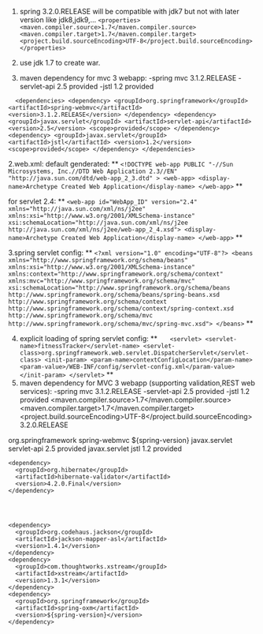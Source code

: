 1. spring 3.2.0.RELEASE will be compatible with  jdk7 but not with later version like jdk8,jdk9,...
   `<properties>
   <maven.compiler.source>1.7</maven.compiler.source>
   <maven.compiler.target>1.7</maven.compiler.target>
   <project.build.sourceEncoding>UTF-8</project.build.sourceEncoding>
   </properties>`
2. use jdk 1.7 to create war.

3. maven dependency for mvc 3 webapp:
   -spring mvc 3.1.2.RELEASE
   -servlet-api 2.5 provided
   -jstl 1.2 provided

`  <dependencies>
    <dependency>
      <groupId>org.springframework</groupId>
      <artifactId>spring-webmvc</artifactId>
      <version>3.1.2.RELEASE</version>
    </dependency>
    <dependency>
      <groupId>javax.servlet</groupId>
      <artifactId>servlet-api</artifactId>
      <version>2.5</version>
      <scope>provided</scope>
    </dependency>
    <dependency>
      <groupId>javax.servlet</groupId>
      <artifactId>jstl</artifactId>
      <version>1.2</version>
      <scope>provided</scope>
    </dependency>
  </dependencies>`


2.web.xml:
default genderated:
**
`<!DOCTYPE web-app PUBLIC
 "-//Sun Microsystems, Inc.//DTD Web Application 2.3//EN"
 "http://java.sun.com/dtd/web-app_2_3.dtd" >
<web-app>
<display-name>Archetype Created Web Application</display-name>
</web-app>`
**


for servlet 2.4:
**
`<web-app id="WebApp_ID" version="2.4"
xmlns="http://java.sun.com/xml/ns/j2ee"
xmlns:xsi="http://www.w3.org/2001/XMLSchema-instance"
xsi:schemaLocation="http://java.sun.com/xml/ns/j2ee
http://java.sun.com/xml/ns/j2ee/web-app_2_4.xsd">
<display-name>Archetype Created Web Application</display-name>
</web-app>`
**


3.spring servlet config:
**
`<?xml version="1.0" encoding="UTF-8"?>
<beans xmlns="http://www.springframework.org/schema/beans"
xmlns:xsi="http://www.w3.org/2001/XMLSchema-instance"
xmlns:context="http://www.springframework.org/schema/context"
xmlns:mvc="http://www.springframework.org/schema/mvc"
xsi:schemaLocation="http://www.springframework.org/schema/beans
http://www.springframework.org/schema/beans/spring-beans.xsd
http://www.springframework.org/schema/context
http://www.springframework.org/schema/context/spring-context.xsd
http://www.springframework.org/schema/mvc
http://www.springframework.org/schema/mvc/spring-mvc.xsd">
</beans>`
**

4. explicit loading of spring servlet config:
**
`   <servlet>
   <servlet-name>fitnessTracker</servlet-name>
   <servlet-class>org.springframework.web.servlet.DispatcherServlet</servlet-class>
   <init-param>
   <param-name>contextConfigLocation</param-name>
   <param-value>/WEB-INF/config/servlet-config.xml</param-value>
   </init-param>
   </servlet>`
**
5. maven dependency for MVC 3 webapp (supporting validation,REST web services):
   -spring mvc 3.1.2.RELEASE
   -servlet-api 2.5 provided
   -jstl 1.2 provided
   <properties>
   <maven.compiler.source>1.7</maven.compiler.source>
   <maven.compiler.target>1.7</maven.compiler.target>
   <project.build.sourceEncoding>UTF-8</project.build.sourceEncoding>
   <spring-version>3.2.0.RELEASE</spring-version>
   </properties>

  <dependencies>
    <dependency>
      <groupId>org.springframework</groupId>
      <artifactId>spring-webmvc</artifactId>
      <version>${spring-version}</version>
    </dependency>
    <dependency>
      <groupId>javax.servlet</groupId>
      <artifactId>servlet-api</artifactId>
      <version>2.5</version>
      <scope>provided</scope>
    </dependency>
    <dependency>
      <groupId>javax.servlet</groupId>
      <artifactId>jstl</artifactId>
      <version>1.2</version>
      <scope>provided</scope>
    </dependency>

    <dependency>
      <groupId>org.hibernate</groupId>
      <artifactId>hibernate-validator</artifactId>
      <version>4.2.0.Final</version>
    </dependency>




    <dependency>
      <groupId>org.codehaus.jackson</groupId>
      <artifactId>jackson-mapper-asl</artifactId>
      <version>1.4.1</version>
    </dependency>
    <dependency>
      <groupId>com.thoughtworks.xstream</groupId>
      <artifactId>xstream</artifactId>
      <version>1.3.1</version>
    </dependency>
    <dependency>
      <groupId>org.springframework</groupId>
      <artifactId>spring-oxm</artifactId>
      <version>${spring-version}</version>
    </dependency>

  </dependencies>